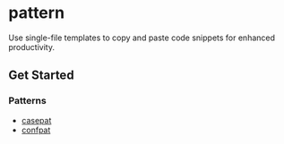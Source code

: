 # pattern
Use single-file templates to copy and paste code snippets for enhanced productivity.

## Get Started

### Patterns

- [casepat](https://github.com/eugen-hoppe/pattern/tree/main/v3/casepat)
- [confpat](https://github.com/eugen-hoppe/pattern/tree/main/v3/confpat)
